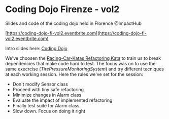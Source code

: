 # Coding Dojo Firenze - vol2
Slides and code of the coding dojo held in Florence @ImpactHub

[https://coding-dojo-fi-vol2.eventbrite.com](https://coding-dojo-fi-vol2.eventbrite.com)

Intro slides here: [Coding Dojo](https://github.com/doubleloop-io/coding-dojo-firenze-vol1/blob/master/slides/coding-dojo.pdf) 

We've choosen the [Racing-Car-Katas Refactoring Kata](https://github.com/emilybache/Racing-Car-Katas) to train us to break dependencies that make code hard to test. The focus was on to use the same execrcise (_TirePressureMonitoringSystem_) and try different tecniques at each working session. Here the rules we've set for the session:

- Don't modify Sensor class
- Proceed with tiny safe refactoring
- Minimize changes in Alarm class
- Evaluate the impact of implemented refactoring
- Finally test suite for Alarm class
- Slow down. Focus on doing it right